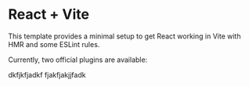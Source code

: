 # React + Vite

This template provides a minimal setup to get React working in Vite with HMR and some ESLint rules.

Currently, two official plugins are available:

dkfjkfjadkf
fjakfjakjjfadk